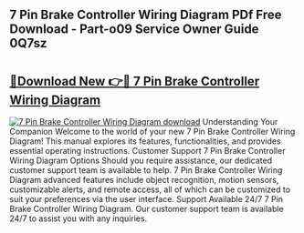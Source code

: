 ## 7 Pin Brake Controller Wiring Diagram PDf Free Download - Part-o09 Service Owner Guide 0Q7sz

# <h2><a href="http://dfl193z.blite.top/?on=7+Pin+Brake+Controller+Wiring+Diagram">🔗Download New 👉🔴 7 Pin Brake Controller Wiring Diagram</a></h2>

[![7 Pin Brake Controller Wiring Diagram download](https://i.imgur.com/lujVjoI.png)](http://dfl193z.blite.top/?on=7+Pin+Brake+Controller+Wiring+Diagram)
Understanding Your Companion Welcome to the world of your new 7 Pin Brake Controller Wiring Diagram! This manual explores its features, functionalities, and provides essential operating instructions. Customer Support 7 Pin Brake Controller Wiring Diagram Options Should you require assistance, our dedicated customer support team is available to help. 7 Pin Brake Controller Wiring Diagram advanced features include object recognition, motion sensors, customizable alerts, and remote access, all of which can be customized to suit your preferences via the user interface. Support Available 24/7 7 Pin Brake Controller Wiring Diagram. Our customer support team is available 24/7 to assist you with any inquiries.
